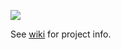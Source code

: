 ![](http://upload.wikimedia.org/wikipedia/commons/thumb/b/ba/Hemaris_thysbe.jpg/320px-Hemaris_thysbe.jpg)

See [wiki](https://github.com/kmcd/clearwing/wiki) for project info.